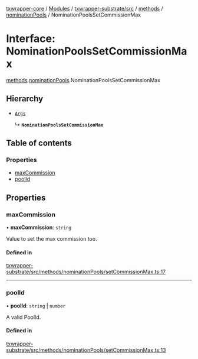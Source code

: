 [txwrapper-core](../README.md) / [Modules](../modules.md) / [txwrapper-substrate/src](../modules/txwrapper_substrate_src.md) / [methods](../modules/txwrapper_substrate_src.methods.md) / [nominationPools](../modules/txwrapper_substrate_src.methods.nominationPools.md) / NominationPoolsSetCommissionMax

# Interface: NominationPoolsSetCommissionMax

[methods](../modules/txwrapper_substrate_src.methods.md).[nominationPools](../modules/txwrapper_substrate_src.methods.nominationPools.md).NominationPoolsSetCommissionMax

## Hierarchy

- [`Args`](../modules/txwrapper_core_src.md#args)

  ↳ **`NominationPoolsSetCommissionMax`**

## Table of contents

### Properties

- [maxCommission](txwrapper_substrate_src.methods.nominationPools.NominationPoolsSetCommissionMax.md#maxcommission)
- [poolId](txwrapper_substrate_src.methods.nominationPools.NominationPoolsSetCommissionMax.md#poolid)

## Properties

### maxCommission

• **maxCommission**: `string`

Value to set the max commission too.

#### Defined in

[txwrapper-substrate/src/methods/nominationPools/setCommissionMax.ts:17](https://github.com/paritytech/txwrapper-core/blob/bb9e677/packages/txwrapper-substrate/src/methods/nominationPools/setCommissionMax.ts#L17)

___

### poolId

• **poolId**: `string` \| `number`

A valid PoolId.

#### Defined in

[txwrapper-substrate/src/methods/nominationPools/setCommissionMax.ts:13](https://github.com/paritytech/txwrapper-core/blob/bb9e677/packages/txwrapper-substrate/src/methods/nominationPools/setCommissionMax.ts#L13)
